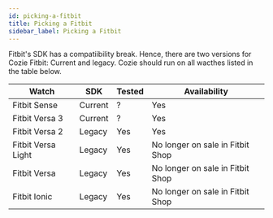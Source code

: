 ```yaml
---
id: picking-a-fitbit
title: Picking a Fitbit
sidebar_label: Picking a Fitbit
---
```


Fitbit's SDK has a compatiibility break. Hence, there are two versions for Cozie Fitbit: Current and legacy. Cozie should run on all wacthes listed in the table below.

| Watch             | SDK     | Tested | Availability                     |
|-------------------|---------|--------|----------------------------------|
|Fitbit Sense       | Current | ?      | Yes                              |
|Fitbit Versa 3     | Current | ?      | Yes                              |
|Fitbit Versa 2     | Legacy  | Yes    | Yes                              |
|Fitbit Versa Light | Legacy  | Yes    | No longer on sale in Fitbit Shop |
|Fitbit Versa       | Legacy  | Yes    | No longer on sale in Fitbit Shop |
|Fitbit Ionic       | Legacy  | Yes    | No longer on sale in Fitbit Shop |
